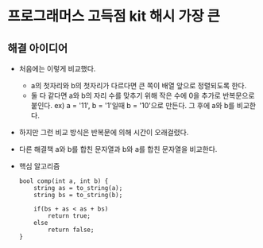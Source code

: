 # 프로그래머스 고득점 kit 해시 가장 큰

## 해결 아이디어

- 처음에는 이렇게 비교했다.
    - a의 첫자리와 b의 첫자리가 다르다면 큰 쪽이 배열 앞으로 정렬되도록 한다.
    - 둘 다 같다면 a와 b의 자리 수를 맞추기 위해 작은 수에 0을 추가로 반복문으로 붙인다.
      ex) a = '11', b = '1'일때 b = '10'으로 만든다.
      그 후에 a와 b를 비교한다.

- 하지만 그런 비교 방식은 반복문에 의해 시간이 오래걸렸다.
- 다른 해결책 a와 b를 합친 문자열과 b와 a를 합친 문자열을 비교한다.
- 핵심 알고리즘
  ```
  bool comp(int a, int b) {
      string as = to_string(a);
      string bs = to_string(b);

      if(bs + as < as + bs)
          return true;
      else
          return false;
  }
  ```